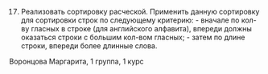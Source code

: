 17. Реализовать сортировку расческой. Применить данную сортировку для сортировки строк по следующему критерию: - вначале по кол-ву гласных в строке (для английского алфавита), впереди должны оказаться строки с большим кол-вом гласных; - затем по длине строки, впереди более длинные слова.

Воронцова Маргарита, 1 группа, 1 курс

